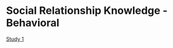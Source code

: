 # Social Relationship Knowledge - Behavioral

[Study 1](https://hspopal.github.io/srk_behavioral/study_1.html)
